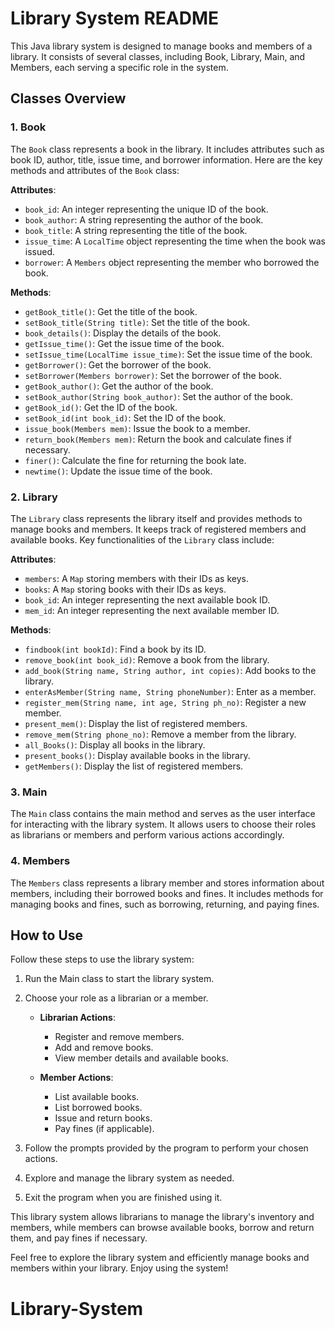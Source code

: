# Library System README

This Java library system is designed to manage books and members of a library. It consists of several classes, including Book, Library, Main, and Members, each serving a specific role in the system.

## Classes Overview

### 1. Book
The `Book` class represents a book in the library. It includes attributes such as book ID, author, title, issue time, and borrower information. Here are the key methods and attributes of the `Book` class:

**Attributes**:
- `book_id`: An integer representing the unique ID of the book.
- `book_author`: A string representing the author of the book.
- `book_title`: A string representing the title of the book.
- `issue_time`: A `LocalTime` object representing the time when the book was issued.
- `borrower`: A `Members` object representing the member who borrowed the book.

**Methods**:
- `getBook_title()`: Get the title of the book.
- `setBook_title(String title)`: Set the title of the book.
- `book_details()`: Display the details of the book.
- `getIssue_time()`: Get the issue time of the book.
- `setIssue_time(LocalTime issue_time)`: Set the issue time of the book.
- `getBorrower()`: Get the borrower of the book.
- `setBorrower(Members borrower)`: Set the borrower of the book.
- `getBook_author()`: Get the author of the book.
- `setBook_author(String book_author)`: Set the author of the book.
- `getBook_id()`: Get the ID of the book.
- `setBook_id(int book_id)`: Set the ID of the book.
- `issue_book(Members mem)`: Issue the book to a member.
- `return_book(Members mem)`: Return the book and calculate fines if necessary.
- `finer()`: Calculate the fine for returning the book late.
- `newtime()`: Update the issue time of the book.

### 2. Library
The `Library` class represents the library itself and provides methods to manage books and members. It keeps track of registered members and available books. Key functionalities of the `Library` class include:

**Attributes**:
- `members`: A `Map` storing members with their IDs as keys.
- `books`: A `Map` storing books with their IDs as keys.
- `book_id`: An integer representing the next available book ID.
- `mem_id`: An integer representing the next available member ID.

**Methods**:
- `findbook(int bookId)`: Find a book by its ID.
- `remove_book(int book_id)`: Remove a book from the library.
- `add_book(String name, String author, int copies)`: Add books to the library.
- `enterAsMember(String name, String phoneNumber)`: Enter as a member.
- `register_mem(String name, int age, String ph_no)`: Register a new member.
- `present_mem()`: Display the list of registered members.
- `remove_mem(String phone_no)`: Remove a member from the library.
- `all_Books()`: Display all books in the library.
- `present_books()`: Display available books in the library.
- `getMembers()`: Display the list of registered members.

### 3. Main
The `Main` class contains the main method and serves as the user interface for interacting with the library system. It allows users to choose their roles as librarians or members and perform various actions accordingly.

### 4. Members
The `Members` class represents a library member and stores information about members, including their borrowed books and fines. It includes methods for managing books and fines, such as borrowing, returning, and paying fines.

## How to Use
Follow these steps to use the library system:

1. Run the Main class to start the library system.

2. Choose your role as a librarian or a member.

   - **Librarian Actions**:
       - Register and remove members.
       - Add and remove books.
       - View member details and available books.

   - **Member Actions**:
       - List available books.
       - List borrowed books.
       - Issue and return books.
       - Pay fines (if applicable).

3. Follow the prompts provided by the program to perform your chosen actions.

4. Explore and manage the library system as needed.

5. Exit the program when you are finished using it.

This library system allows librarians to manage the library's inventory and members, while members can browse available books, borrow and return them, and pay fines if necessary.

Feel free to explore the library system and efficiently manage books and members within your library. Enjoy using the system!
# Library-System

